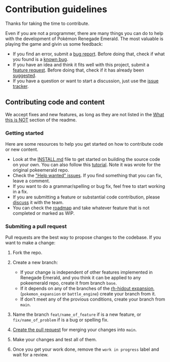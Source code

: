 # Contribution guidelines

Thanks for taking the time to contribute.

Even if you are not a programmer, there are many things you can do to help with the development of Pokémon Renegade Emerald. The most valuable is playing the game and givin us some feedback:

- If you find an error, submit a [bug report](https://github.com/rglezg/Renegade-Emerald/issues/new?template=bug_report.md). Before doing that, check if what you found is a [known bug](https://github.com/rglezg/Renegade-Emerald/labels/bug).
- If you have an idea and think it fits well with this project, submit a [feature request](https://github.com/rglezg/Renegade-Emerald/issues/new?template=feature_request.md). Before doing that, check if it has already been [suggested](https://github.com/rglezg/Renegade-Emerald/labels/enhancement).
- If you have a question or want to start a discussion, just use the [issue tracker](https://github.com/rglezg/Renegade-Emerald/issues).

## Contributing code and content

We accept fixes and new features, as long as they are not listed in the [What this is NOT](https://github.com/rglezg/Renegade-Emerald/blob/repo/readme/README.md#what-is-this-not) section of the readme.  

### Getting started

Here are some resources to help you get started on how to contribute code or new content.

- Look at the [INSTALL.md](INSTALL.md) file to get started on building the source code on your own. You can also follow this [tutorial](https://www.pokecommunity.com/showthread.php?t=425246). Note it was wrote for the original pokeemerald repo.
- Check the ["Help wanted" issues](https://github.com/rglezg/Renegade-Emerald/labels/help%20wanted). If you find something that you can fix, leave a comment.  
- If you want to do a grammar/spelling or bug fix, feel free to start working in a fix.
- If you are submitting a feature or substantial code contribution, please [discuss](https://github.com/rglezg/Renegade-Emerald/issues/new?template=feature_request.md) it with the team.  
- You can check the [roadmap](https://github.com/rglezg/Renegade-Emerald/issues/7) and take whatever feature that is not completed or marked as WIP.

### Submiting a pull request

Pull requests are the best way to propose changes to the codebase. If you want to make a change:

1. Fork the repo.
2. Create a new branch:
   - If your change is independent of other features implemented in Renegade Emerald, and you think it can be applied to any pokeemerald repo, create it from branch `base`.
   - If it depends on any of the branches of the [rh-hidout expansion](https://github.com/rh-hideout/pokeemerald-expansion), (`pokemon_expansion` or `battle_engine`) create your branch from it.
   - If don't meet any of the provious conditions, create your branch from `main`.
  
3. Name the branch `feat/name_of_feature` if is a new feature, or `fix/name_of_problem` if is a bug or spelling fix.
4. [Create the pull request](https://github.com/rglezg/Renegade-Emerald/compare) for merging your changes into `main`.
5. Make your changes and test all of them.
6. Once you get your work done, remove the `work in progress` label and wait for a review.
